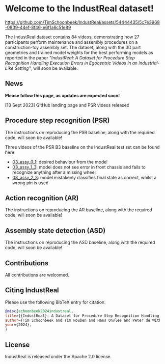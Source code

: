 # Welcome to the IndustReal dataset!


https://github.com/TimSchoonbeek/IndustReal/assets/54444435/5c7e3968-0839-44ef-8f46-e6f1a6c51e89


The IndustReal dataset contains 84 videos, demonstrating how 27 participants perform 
maintenance and assembly procedures on a construction-toy assembly set. 
The dataset, along with the 3D part geometries and trained model weights for the best performing models as reported
in the paper *"IndustReal: A Dataset for Procedure Step Recognition Handling Execution Errors 
in Egocentric Videos in an Industrial-Like Setting"*, will soon be available.

## News

**Please follow this page, as updates are expected soon!**

[13 Sept 2023] GitHub landing page and PSR videos released


## Procedure step recognition (PSR)
The instructions on reproducing the PSR baseline, along with the required code, will soon be available!

Three videos of the PSR B3 baseline on the IndustReal test set can be found here:
* [03_assy_0_1](https://youtu.be/S-o6MHxvY5c): desired behaviour from the model
* [03_assy_1_3](https://youtu.be/q24UoHaHyck): model does not see error in front chassis and fails to recognize anything after a missing wheel
* [08_assy_2_3](https://youtu.be/sN1uL-F4J4w): model mistakenly classifies final state as correct, whilst a wrong pin is used


## Action recognition (AR)
The instructions on reproducing the AR baseline, along with the required code, will soon be available!


## Assembly state detection (ASD)
The instructions on reproducing the ASD baseline, along with the required code, will soon be available!


## Contributions 

All contributions are welcomed.


## Citing IndustReal
Please use the following BibTeX entry for citation:
```BibTeX
@misc{schoonbeek2024industreal,
title={{IndustReal}: A Dataset for Procedure Step Recognition Handling Execution Errors in Egocentric Videos in an Industrial-Like Setting},
author={Tim Schoonbeek and Tim Houben and Hans Onvlee and Peter de With and Fons van der Sommen},
year={2024},
}
```



## License

IndustReal is released under the Apache 2.0 license.
